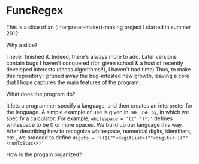 FuncRegex
=========



This is a slice of an (interpreter-maker)-making project I started in summer 2012.



Why a slice?

I never finished it.
Indeed, there's always more to add. Later versions contain bugs I haven't conquered
(for, given school & a host of recently developed interests (chess algorithms!!), I haven't had time)
Thus, to make this repository I pruned away the bug-infested new growth,
leaving a core that I hope captures the main features of the program.



What does the program do?

It lets a programmer specify a language, and then creates an interpreter for the language.
A simple example of use is given in `THE_USE.py`, in which we specify a calculator:
For example, `whitespace = '((" ")*)'` defines whitespace to be 0 or more spaces.
We build up our language this way. After describing how to recognize
whitespace, numerical digits, identifiers, etc., we proceed to define
`digits = '(($(""<digitList>)""<digit>)+)(""<numToStack>)'`



How is the progam organized?


